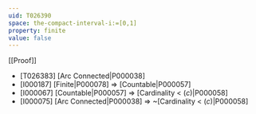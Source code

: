 ```yaml
---
uid: T026390
space: the-compact-interval-i:=[0,1]
property: finite
value: false
---
```

[[Proof]]

* [T026383] [Arc Connected|P000038]
* [I000187] [Finite|P000078] => [Countable|P000057]
* [I000067] [Countable|P000057] => [Cardinality < $\mathfrak(c)$|P000058]
* [I000075] [Arc Connected|P000038] => ~[Cardinality < $\mathfrak(c)$|P000058]

